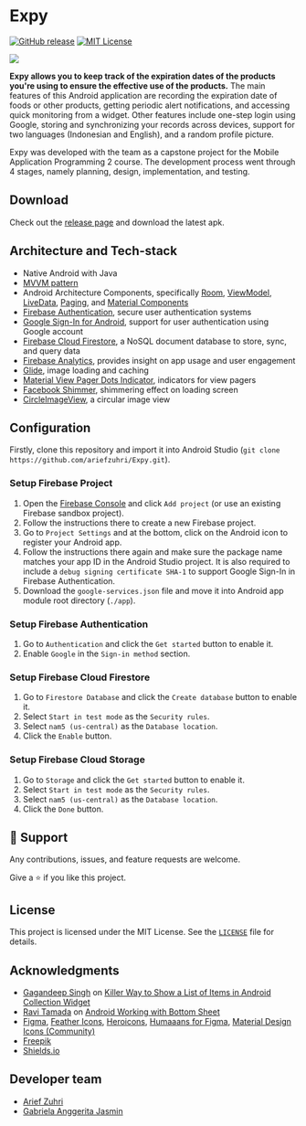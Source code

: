 # Expy

[![GitHub release][release-shield]][release-url]
[![MIT License][license-shield]][license-url]

<a><img src="https://i.imgur.com/HcEC3Fc.png"/></a>

**Expy allows you to keep track of the expiration dates of the products you're using to ensure the effective use of the products.** The main features of this Android application are recording the expiration date of foods or other products, getting periodic alert notifications, and accessing quick monitoring from a widget. Other features include one-step login using Google, storing and synchronizing your records across devices, support for two languages (Indonesian and English), and a random profile picture.

Expy was developed with the team as a capstone project for the Mobile Application Programming 2 course. The development process went through 4 stages, namely planning, design, implementation, and testing.

## Download
Check out the [release page](https://github.com/ariefzuhri/Expy/releases) and download the latest apk.

## Architecture and Tech-stack
- Native Android with Java
- [MVVM pattern](https://developer.android.com/jetpack/guide#recommended-app-arch)
- Android Architecture Components, specifically [Room](https://developer.android.com/topic/libraries/architecture/room), [ViewModel](https://developer.android.com/topic/libraries/architecture/viewmodel), [LiveData](https://developer.android.com/topic/libraries/architecture/livedata), [Paging](https://developer.android.com/topic/libraries/architecture/paging), and [Material Components](https://material.io/develop/android)
- [Firebase Authentication](https://firebase.google.com/docs/auth), secure user authentication systems
- [Google Sign-In for Android](https://developers.google.com/identity/sign-in/android), support for user authentication using Google account
- [Firebase Cloud Firestore](https://firebase.google.com/docs/firestore), a NoSQL document database to store, sync, and query data
- [Firebase Analytics](https://firebase.google.com/docs/analytics), provides insight on app usage and user engagement
- [Glide](https://github.com/bumptech/glide), image loading and caching
- [Material View Pager Dots Indicator](https://github.com/tommybuonomo/dotsindicator), indicators for view pagers
- [Facebook Shimmer](https://github.com/facebook/shimmer-android), shimmering effect on loading screen
- [CircleImageView](https://github.com/hdodenhof/CircleImageView), a circular image view

## Configuration
Firstly, clone this repository and import it into Android Studio (`git clone https://github.com/ariefzuhri/Expy.git`).

### Setup Firebase Project
1. Open the [Firebase Console](https://console.firebase.google.com/) and click `Add project` (or use an existing Firebase sandbox project).
2. Follow the instructions there to create a new Firebase project.
3. Go to `Project Settings` and at the bottom, click on the Android icon to register your Android app.
4. Follow the instructions there again and make sure the package name matches your app ID in the Android Studio project. It is also required to include a `debug signing certificate SHA-1` to support Google Sign-In in Firebase Authentication.
6. Download the `google-services.json` file and move it into Android app module root directory (`./app`).

### Setup Firebase Authentication
1. Go to `Authentication` and click the `Get started` button to enable it.
2. Enable `Google` in the `Sign-in method` section.

### Setup Firebase Cloud Firestore
1. Go to `Firestore Database` and click the `Create database` button to enable it.
2. Select `Start in test mode` as the `Security rules`.
3. Select `nam5 (us-central)` as the `Database location`.
4. Click the `Enable` button.

### Setup Firebase Cloud Storage
1. Go to `Storage` and click the `Get started` button to enable it.
2. Select `Start in test mode` as the `Security rules`.
3. Select `nam5 (us-central)` as the `Database location`.
4. Click the `Done` button.

## 🤝 Support
Any contributions, issues, and feature requests are welcome.

Give a ⭐️ if you like this project.

## License
This project is licensed under the MIT License. See the [`LICENSE`](https://github.com/ariefzuhri/Expy/blob/master/LICENSE) file for details.

## Acknowledgments
- [Gagandeep Singh](https://www.sitepoint.com/author/gagandeepsingh/) on [Killer Way to Show a List of Items in Android Collection Widget](https://www.sitepoint.com/killer-way-to-show-a-list-of-items-in-android-collection-widget/)
- [Ravi Tamada](https://www.androidhive.info/author/admin/) on [Android Working with Bottom Sheet](https://www.androidhive.info/2017/12/android-working-with-bottom-sheet/)
- [Figma](https://www.figma.com), [Feather Icons](https://www.figma.com/community/plugin/744047966581015514/Feather-Icons), [Heroicons](https://www.figma.com/community/plugin/876119978690687541/Heroicons), [Humaaans for Figma](https://www.figma.com/community/plugin/739503328703046360/Humaaans-for-Figma), [Material Design Icons (Community)](https://www.figma.com/community/plugin/775671607185029020/Material-Design-Icons-(Community))
- [Freepik](https://www.freepik.com)
- [Shields.io](https://shields.io/)

## Developer team
- [Arief Zuhri](https://github.com/ariefzuhri)
- [Gabriela Anggerita Jasmin](https://github.com/anggerita)

[release-shield]: https://img.shields.io/github/v/release/ariefzuhri/Expy?include_prereleases&style=for-the-badge
[release-url]: https://github.com/ariefzuhri/Expy/releases
[license-shield]: https://img.shields.io/github/license/ariefzuhri/Expy?style=for-the-badge
[license-url]: https://github.com/ariefzuhri/Expy/blob/master/LICENSE
